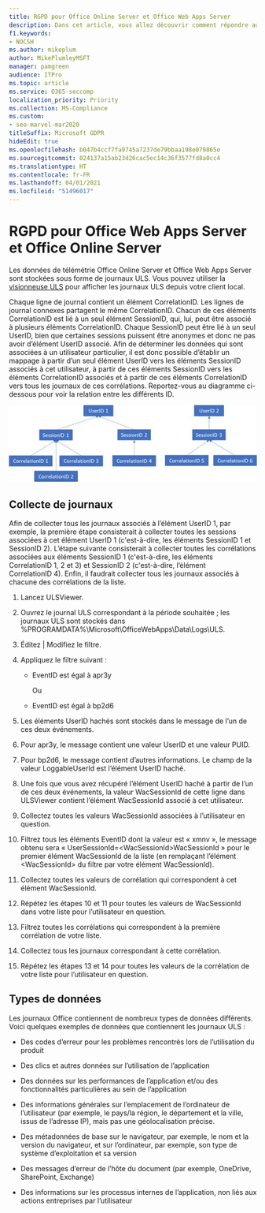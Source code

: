 ```yaml
---
title: RGPD pour Office Online Server et Office Web Apps Server
description: Dans cet article, vous allez découvrir comment répondre aux exigences du RGPD pour Office Online Server et Office Web Apps Server.
f1.keywords:
- NOCSH
ms.author: mikeplum
author: MikePlumleyMSFT
manager: pamgreen
audience: ITPro
ms.topic: article
ms.service: O365-seccomp
localization_priority: Priority
ms.collection: MS-Compliance
ms.custom:
- seo-marvel-mar2020
titleSuffix: Microsoft GDPR
hideEdit: true
ms.openlocfilehash: b047b4ccf7fa9745a7237de79bbaa198e079865e
ms.sourcegitcommit: 024137a15ab23d26cac5ec14c36f3577fd8a0cc4
ms.translationtype: HT
ms.contentlocale: fr-FR
ms.lasthandoff: 04/01/2021
ms.locfileid: "51496017"
---
```

# <a name="gdpr-for-office-web-apps-server-and-office-online-server"></a>RGPD pour Office Web Apps Server et Office Online Server

Les données de télémétrie Office Online Server et Office Web Apps Server sont stockées sous forme de journaux ULS. Vous pouvez utiliser la [visionneuse ULS](https://www.microsoft.com/download/details.aspx?id=44020) pour afficher les journaux ULS depuis votre client local.

Chaque ligne de journal contient un élément CorrelationID. Les lignes de journal connexes partagent le même CorrelationID. Chacun de ces éléments CorrelationID est lié à un seul élément SessionID, qui, lui, peut être associé à plusieurs éléments CorrelationID. Chaque SessionID peut être lié à un seul UserID, bien que certaines sessions puissent être anonymes et donc ne pas avoir d’élément UserID associé. Afin de déterminer les données qui sont associées à un utilisateur particulier, il est donc possible d’établir un mappage à partir d’un seul élément UserID vers les éléments SessionID associés à cet utilisateur, à partir de ces éléments SessionID vers les éléments CorrelationID associés et à partir de ces éléments CorrelationID vers tous les journaux de ces corrélations. Reportez-vous au diagramme ci-dessous pour voir la relation entre les différents ID.

![Organigramme montrant la relation entre SessionIDs et CorrelationIds](../media/gdpr-for-office-online-server-image1.jpg)

## <a name="gathering-logs"></a>Collecte de journaux

Afin de collecter tous les journaux associés à l’élément UserID 1, par exemple, la première étape consisterait à collecter toutes les sessions associées à cet élément UserID 1 (c'est-à-dire, les éléments SessionID 1 et SessionID 2). L’étape suivante consisterait à collecter toutes les corrélations associées aux éléments SessionID 1 (c'est-à-dire, les éléments CorrelationID 1, 2 et 3) et SessionID 2 (c'est-à-dire, l’élément CorrelationID 4). Enfin, il faudrait collecter tous les journaux associés à chacune des corrélations de la liste.

1. Lancez ULSViewer.

2. Ouvrez le journal ULS correspondant à la période souhaitée ; les journaux ULS sont stockés dans %PROGRAMDATA%\\Microsoft\\OfficeWebApps\\Data\\Logs\\ULS.

3. Éditez | Modifiez le filtre.

4. Appliquez le filtre suivant :

    - EventID est égal à apr3y

      Ou

    - EventID est égal à bp2d6

5. Les éléments UserID hachés sont stockés dans le message de l’un de ces deux événements.

6. Pour apr3y, le message contient une valeur UserID et une valeur PUID.

7. Pour bp2d6, le message contient d’autres informations. Le champ de la valeur LoggableUserId est l’élément UserID haché.

8. Une fois que vous avez récupéré l’élément UserID haché à partir de l’un de ces deux événements, la valeur WacSessionId de cette ligne dans ULSViewer contient l’élément WacSessionId associé à cet utilisateur.

9. Collectez toutes les valeurs WacSessionId associées à l’utilisateur en question.

10. Filtrez tous les éléments EventID dont la valeur est « xmnv », le message obtenu sera « UserSessionId=\<WacSessionId\>WacSessionId » pour le premier élément WacSessionId de la liste (en remplaçant l’élément \<WacSessionId\> du filtre par votre élément WacSessionId).

11. Collectez toutes les valeurs de corrélation qui correspondent à cet élément WacSessionId.

12. Répétez les étapes 10 et 11 pour toutes les valeurs de WacSessionId dans votre liste pour l’utilisateur en question.

13. Filtrez toutes les corrélations qui correspondent à la première corrélation de votre liste.

14. Collectez tous les journaux correspondant à cette corrélation.

15. Répétez les étapes 13 et 14 pour toutes les valeurs de la corrélation de votre liste pour l’utilisateur en question.

## <a name="types-of-data"></a>Types de données

Les journaux Office contiennent de nombreux types de données différents. Voici quelques exemples de données que contiennent les journaux ULS :

- Des codes d’erreur pour les problèmes rencontrés lors de l’utilisation du produit

- Des clics et autres données sur l’utilisation de l’application

- Des données sur les performances de l’application et/ou des fonctionnalités particulières au sein de l’application

- Des informations générales sur l’emplacement de l’ordinateur de l’utilisateur (par exemple, le pays/la région, le département et la ville, issus de l’adresse IP), mais pas une géolocalisation précise.

- Des métadonnées de base sur le navigateur, par exemple, le nom et la version du navigateur, et sur l’ordinateur, par exemple, son type de système d’exploitation et sa version

- Des messages d’erreur de l’hôte du document (par exemple, OneDrive, SharePoint, Exchange)

- Des informations sur les processus internes de l’application, non liés aux actions entreprises par l’utilisateur
